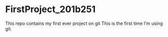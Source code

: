 # FirstProject_201b251
This repo contains my first ever project on git
This is the first time I'm using git.
